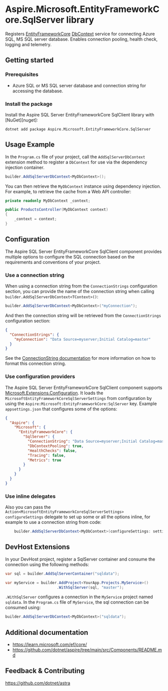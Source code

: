 # Aspire.Microsoft.EntityFrameworkCore.SqlServer library

Registers [EntityFrameworkCore](https://learn.microsoft.com/en-us/ef/core/) [DbContext](https://learn.microsoft.com/dotnet/api/microsoft.entityframeworkcore.dbcontext) service for connecting Azure SQL, MS SQL server database. Enables connection pooling, health check, logging and telemetry.

## Getting started

### Prerequisites

- Azure SQL or MS SQL server database and connection string for accessing the database.

### Install the package

Install the Aspire SQL Server EntityFrameworkCore SqlClient library with [NuGet][nuget]:

```dotnetcli
dotnet add package Aspire.Microsoft.EntityFrameworkCore.SqlServer
```

## Usage Example

In the `Program.cs` file of your project, call the `AddSqlServerDbContext` extension method to register a `DbContext` for use via the dependency injection container.

```cs
builder.AddSqlServerDbContext<MyDbContext>();
```

You can then retrieve the `MyDbContext` instance using dependency injection. For example, to retrieve the cache from a Web API controller:

```cs
private readonly MyDbContext _context;

public ProductsController(MyDbContext context)
{
    _context = context;
}
```

## Configuration

The Aspire SQL Server EntityFrameworkCore SqlClient component provides multiple options to configure the SQL connection based on the requirements and conventions of your project.

### Use a connection string

When using a connection string from the `ConnectionStrings` configuration section, you can provide the name of the connection string when calling `builder.AddSqlServerDbContext<TContext>()`:

```cs
builder.AddSqlServerDbContext<MyDbContext>("myConnection");
```

And then the connection string will be retrieved from the `ConnectionStrings` configuration section:

```json
{
  "ConnectionStrings": {
    "myConnection": "Data Source=myserver;Initial Catalog=master"
  }
}
```

See the [ConnectionString documentation](https://learn.microsoft.com/dotnet/api/system.data.sqlclient.sqlconnection.connectionstring#remarks) for more information on how to format this connection string.

### Use configuration providers

The Aspire SQL Server EntityFrameworkCore SqlClient component supports [Microsoft.Extensions.Configuration](https://learn.microsoft.com/dotnet/api/microsoft.extensions.configuration). It loads the `MicrosoftEntityFrameworkCoreSqlServerSettings` from configuration by using the `Aspire:Microsoft:EntityFrameworkCore:SqlServer` key. Example `appsettings.json` that configures some of the options:

```json
{
  "Aspire": {
    "Microsoft": {
      "EntityFrameworkCore": {
        "SqlServer": {
          "ConnectionString": "Data Source=myserver;Initial Catalog=master",
          "DbContextPooling": true,
          "HealthChecks": false,
          "Tracing": false,
          "Metrics": true
        }
      }
    }
  }
}
```

### Use inline delegates

Also you can pass the `Action<MicrosoftEntityFrameworkCoreSqlServerSettings> configureSettings` delegate to set up some or all the options inline, for example to use a connection string from code:

```cs
    builder.AddSqlServerDbContext<MyDbContext>(configureSettings: settings => settings.ConnectionString = "Data Source=myserver;Initial Catalog=master");
```

## DevHost Extensions

In your DevHost project, register a SqlServer container and consume the connection using the following methods:

```cs
var sql = builder.AddSqlServerContainer("sqldata");

var myService = builder.AddProject<YourApp.Projects.MyService>()
                       .WithSqlServer(sql, "master");
```

`.WithSqlServer` configures a connection in the `MyService` project named `sqldata`. In the `Program.cs` file of `MyService`, the sql connection can be consumed using:

```cs
builder.AddSqlServerDbContext<MyDbContext>("sqldata");
```

## Additional documentation

* https://learn.microsoft.com/ef/core/
* https://github.com/dotnet/aspire/tree/main/src/Components/README.md

## Feedback & Contributing

https://github.com/dotnet/astra
